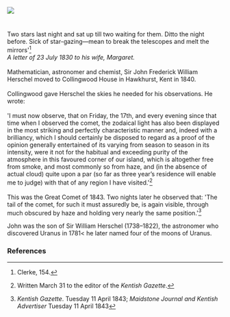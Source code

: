 <a href="https://www.kent-maps.online"><img src="https://www.kent-maps.online/juncture/ve-button.png"></a>
<param ve-config title="Sir John Herschel (1792 –1871)" author="Michelle Crowther" layout="vtl" banner="https://raw.githubusercontent.com/kent-map/images/main/banners/19c.jpg">

<param ve-entity eid="Q2744669" aliases="Hawkhurst">

#

Two stars last night and sat up till two waiting for them. Ditto the night before. Sick of star-gazing—mean to break the telescopes and melt the mirrors'[^ref1]
<br>
_A letter of 23 July 1830 to his wife, Margaret._
<br><br>
Mathematician, astronomer and chemist, Sir John Frederick William Herschel moved to Collingwood House in Hawkhurst, Kent in 1840. 
<br><br>
Collingwood gave Herschel the skies he needed for his observations. He wrote:
<br><br>
'I must now observe, that on Friday, the 17th, and every evening since that time when I observed the comet, the zodaical light has also been displayed in the most striking and perfectly characteristic manner and, indeed with a brilliancy, which I should certainly be disposed to regard as a proof of the opinion generally entertained of its varying from season to season in its intensity, were it not for the habitual and exceeding purity of the atmosphere in this favoured corner of our island, which is altogether free from smoke, and most commonly so from haze, and (in the absence of actual cloud) quite upon a par (so far as three year’s residence will enable me to judge) with that of any region I have visited.'[^ref2] 
<br><br>
This was the Great Comet of 1843. Two nights later he observed that: 'The tail of the comet, for such it must assuredly be, is again visible, through much obscured by haze and holding very nearly the same position.'[^ref3]
<param ve-image url="https://upload.wikimedia.org/wikipedia/commons/c/c3/Hawkhurst_sign%2C_High_Street_-_geograph.org.uk_-_331683.jpg" label="Hawkhurst sign, High Street" attribution="Oast House Archive" license="CC BY-SA 2.0">
<param ve-map center="Q2744669" zoom="12">

John was the son of Sir William Herschel (1738–1822), the astronomer who discovered Uranus in 1781< he later named four of the moons of Uranus. 
<param ve-image url="https://upload.wikimedia.org/wikipedia/commons/c/c3/Sir_William_Herschel_and_Caroline_Herschel._Wellcome_V0002731_%28cropped%29.jpg" label="Sir William Herschel and Caroline Herschel" license="CC BY 2.0">

### References

[^ref1]: Clerke, 154.
[^ref2]: Written March 31 to the editor of the _Kentish Gazette_. 
[^ref3]: _Kentish Gazette_. Tuesday 11 April 1843; _Maidstone Journal and Kentish Advertiser_ Tuesday 11 April 1843
